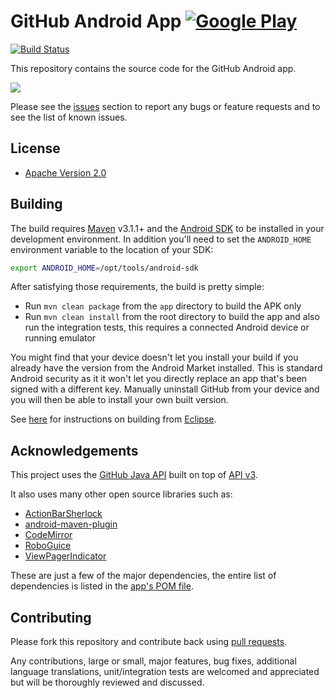 # GitHub Android App  [![Google Play](http://developer.android.com/images/brand/en_generic_rgb_wo_45.png)](https://play.google.com/store/apps/details?id=com.github.mobile) 
[![Build Status](https://travis-ci.org/github/android.png)](https://travis-ci.org/github/android)

This repository contains the source code for the GitHub Android app.

<a href="https://play.google.com/store/apps/details?id=com.github.mobile" alt="logo" title="Download from Google Play">
  <img src="http://img.skitch.com/20120709-nkdc1yugu2qmdg1ss81m1gr9ty.jpg">
</a>

Please see the [issues](https://github.com/github/android/issues) section to
report any bugs or feature requests and to see the list of known issues.

## License

* [Apache Version 2.0](http://www.apache.org/licenses/LICENSE-2.0.html)

## Building

The build requires [Maven](http://maven.apache.org/download.html)
v3.1.1+ and the [Android SDK](http://developer.android.com/sdk/index.html)
to be installed in your development environment. In addition you'll need to set
the `ANDROID_HOME` environment variable to the location of your SDK:

```bash
export ANDROID_HOME=/opt/tools/android-sdk
```

After satisfying those requirements, the build is pretty simple:

* Run `mvn clean package` from the `app` directory to build the APK only
* Run `mvn clean install` from the root directory to build the app and also run
  the integration tests, this requires a connected Android device or running
  emulator

You might find that your device doesn't let you install your build if you
already have the version from the Android Market installed.  This is standard
Android security as it it won't let you directly replace an app that's been
signed with a different key.  Manually uninstall GitHub from your device and
you will then be able to install your own built version.

See [here](https://github.com/github/android/wiki/Building-From-Eclipse) for
instructions on building from [Eclipse](http://eclipse.org).

## Acknowledgements

This project uses the [GitHub Java API](https://github.com/eclipse/egit-github/tree/master/org.eclipse.egit.github.core)
built on top of [API v3](http://developer.github.com/).

It also uses many other open source libraries such as:

* [ActionBarSherlock](https://github.com/JakeWharton/ActionBarSherlock)
* [android-maven-plugin](https://github.com/jayway/maven-android-plugin)
* [CodeMirror](https://github.com/marijnh/CodeMirror)
* [RoboGuice](https://github.com/roboguice/roboguice)
* [ViewPagerIndicator](https://github.com/JakeWharton/Android-ViewPagerIndicator)

These are just a few of the major dependencies, the entire list of dependencies
is listed in the [app's POM file](https://github.com/github/android/blob/master/app/pom.xml).

## Contributing

Please fork this repository and contribute back using
[pull requests](https://github.com/github/android/pulls).

Any contributions, large or small, major features, bug fixes, additional
language translations, unit/integration tests are welcomed and appreciated
but will be thoroughly reviewed and discussed.

